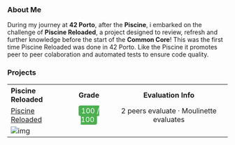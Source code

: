 ### About Me

During my journey at **42 Porto**, after the **Piscine**, i embarked on the challenge of **Piscine Reloaded**, a project designed to review, refresh and further knowledge before the start of the **Common Core**!
This was the first time Piscine Reloaded was done in 42 Porto.
Like the Piscine it promotes peer to peer colaboration and automated tests to ensure code quality.

### Projects

<table>
  <tr>
    <th style="text-align: left;">Piscine Reloaded</th>
    <th style="text-align: center;">Grade</th>
    <th style="text-align: center;">Evaluation Info</th>
  </tr>
  <tr>
    <td><a href="#">Piscine Reloaded</a></td>
    <td style="text-align: center;"><span style="color: #ffffff; background-color: #4CAF50; padding: 2px 6px; border-radius: 4px;">100 / 100</span></td>
    <td style="text-align: center;">2 peers evaluate · Moulinette evaluates</td>
  </tr>
 <tr>
  <td><img src="https://i.ibb.co/KbqM3Tg/vv.png" alt="img"></td>
 </tr>
</table>

